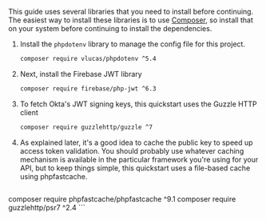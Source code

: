This guide uses several libraries that you need to install before continuing. The easiest way to install these libraries is to use [Composer](https://getcomposer.org), so install that on your system before continuing to install the dependencies.

1. Install the `phpdotenv` library to manage the config file for this project.

	```bash
	composer require vlucas/phpdotenv ^5.4
	```

2. Next, install the Firebase JWT library

	```bash
	composer require firebase/php-jwt ^6.3
	```

3. To fetch Okta's JWT signing keys, this quickstart uses the Guzzle HTTP client

	```bash
	composer require guzzlehttp/guzzle ^7
	```

4. As explained later, it's a good idea to cache the public key to speed up access token validation. You should probably use whatever caching mechanism is available in the particular framework you're using for your API, but to keep things simple, this quickstart uses a file-based cache using phpfastcache.

	```bash
  composer require phpfastcache/phpfastcache ^9.1
  composer require guzzlehttp/psr7 ^2.4
	```
